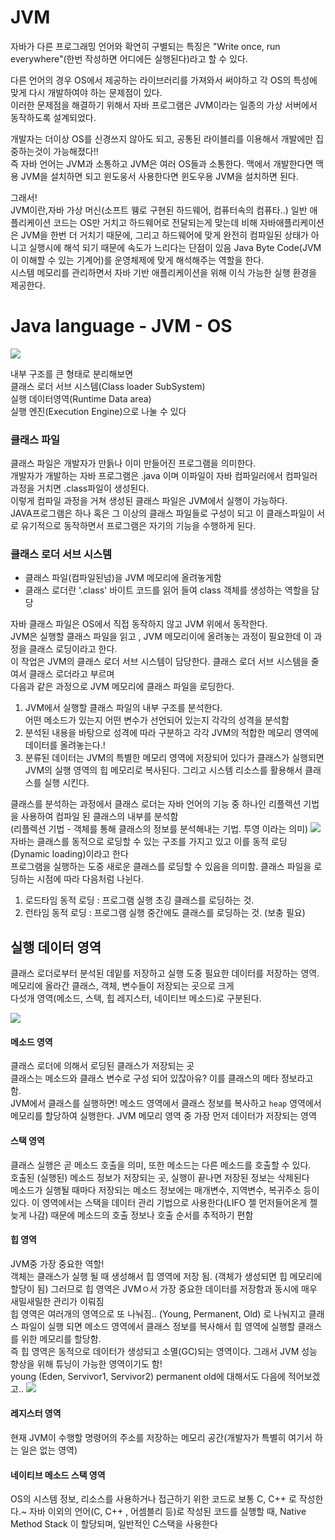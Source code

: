 JVM
======
자바가 다른 프로그래밍 언어와 확연히 구별되는 특징은 "Write once, run everywhere"(한번 작성하면 어디에든 실행된다)라고 할 수 있다.  

다른 언어의 경우 OS에서  제공하는 라이브러리를 가져와서 써야하고 각 OS의 특성에 맞게 다시 개발하여야 하는 문제점이 있다.  
이러한 문제점을 해결하기 위해서 자바 프로그램은 JVM이라는 일종의 가상 서버에서  동작하도록 설계되었다.  

개발자는 더이상 OS를 신경쓰지 않아도 되고, 공통된 라이블리를 이용해서 개발에만 집중하는것이 가능해졌다!!  
즉 자바 언어는 JVM과 소통하고 JVM은 여러 OS들과 소통한다. 맥에서 개발한다면 맥용 JVM을 설치하면 되고 윈도웅서 사용한다면 윈도우용 JVM을 설치하면 된다.  


그래서!  
JVM이란,자바 가상 머신(소프트 웽로 구현된 하드웨어, 컴퓨터속의 컴퓨타..)
일반 애플리케이션 코드는 OS만 거치고 하드웨어로 전달되는게 맞는데 비해 자바애플리케이션은 JVM을 한번 더 거치기 때문에, 그리고 하드웨어에 맞게 완전히 컴파일된 상태가 아니고 실행시에 해석 되기 때문에 속도가 느리다는 단점이 있음
Java Byte Code(JVM이 이해할 수 있는 기계어)를 운영체제에 맞게 해석해주는 역할을 한다.  
시스템 메모리를 관리하면서 자바 기반 애플리케이션을 위해 이식 가능한 실행 환경을 제공한다.  




# Java language - JVM - OS
<img src = "https://user-images.githubusercontent.com/80088918/147938970-3122dcd6-f690-43d1-b866-fccab600719b.png">

내부 구조를 큰 형태로 분리해보면  
클래스 로더 서브 시스템(Class loader SubSystem)  
실행 데이터영역(Runtime Data area)  
실행 엔진(Execution Engine)으로 나눌 수 있다  

### 클래스 파일  

클래스 파일은 개발자가 만듥나 이미 만들어진 프로그램을 의미한다.  
개발자가 개발하는 자바 프로그램은 .java 이며 이파일이 자바 컴파일러에서 컴파일러 과정을 거치면 .class파일이 생성된다.  
이렇게 컴파일 과정을 거쳐 생성된 클래스 파일은 JVM에서 실행이 가능하다.   
JAVA프로그램은 하나 혹은 그 이상의 클래스 파일들로 구성이 되고 이 클래스파일이 서로 유기적으로 동작하면서 프로그램은 자기의 기능을 수행하게 된다.  


### 클래스 로더 서브 시스템
- 클래스 파일(컴파일된넘)을 JVM 메모리에 올려놓게함   
- 클래스 로더란 '.class' 바이트 코드를 읽어 들여 class 객체를 생성하는 역할을 담당

자바 클래스 파일은 OS에서 직접 동작하지 않고 JVM 위에서 동작한다.  
JVM은 실행할 클래스 파일을 읽고 , JVM 메모리이에 올려놓는 과정이 필요한데 이 과정을 클래스 로딩이라고 한다.  
이 작업은 JVM의 클래스 로더 서브 시스템이 담당한다. 클래스 로더 서브 시스템을 줄여서 클래스 로더라고 부르며   
다음과 같은 과정으로 JVM 메모리에 클래스 파일을 로딩한다.  
1. JVM에서 실행할 클래스 파일의 내부 구조를 분석한다.  
어떤 메소드가 있는지 어떤 변수가 선언되어 있는지 각각의 성격을 분석함  
2. 분석된 내용을 바탕으로 성격에 따라 구분하고 각각 JVM의 적합한 메모리 영역에 데이터를 올려놓는다.!  
3. 분류된 데이터는 JVM의 특별한 메모리 영역에 저장되어 있다가 클래스가 실행되면 JVM의 실행 영역의 힙 메모리로 복사된다. 그리고 시스템 리소스를 활용해서 클래스를 실행 시킨다.  

클래스를  분석하는 과정에서 클래스 로더는 자바 언어의 기능 중 하나인 리플렉션 기법을 사용하여 컴파일 된 클래스의 내부를  분석함  
(리플렉션 기법 - 객체를 통해 클래스의 정보를 분석해내는 기법. 투영 이라는 의미)
<img src = "https://user-images.githubusercontent.com/80088918/147940102-08182ca2-5136-469d-b246-a3511d68d1b6.png">  
자바는 클래스를 동적으로 로딩할 수 있는 구조를 가지고 있고 이를 동적 로딩(Dynamic loading)이라고 한다  
프로그램을 실행하는 도중 새로운 클래스를 로딩할 수 있음을 의미함. 클래스 파일을 로딩하는 시점에 따라 다음처럼 나뉜다.  

1. 로드타임 동적 로딩 : 프로그램 실행 초깅 클래스를 로딩하는 것. 
2. 런타임 동적 로딩 : 프로그램 실행 중간에도 클래스를 로딩하는 것. (보충 필요)

## 실행 데이터 영역
클래스 로더로부터 분석된 데잍를 저장하고 실행 도중 필요한 데이터를 저장하는 영역.  
메모리에 올라간 클래스, 객체, 변수들이 저장되는 곳으로 크게  
다섯개 영역(메소드, 스택, 힙 레지스터, 네이티브 메소드)로 구분된다.  

<img src = "https://user-images.githubusercontent.com/80088918/147941195-41261221-779b-432b-ab74-2ed00e7e30f4.png">  

#### 메소드 영역
클래스 로더에 의해서 로딩된 클래스가 저장되는 곳  
클래스는 메소드와 클래스 변수로 구성 되어 있잖아유? 이를 클래스의 메타 정보라고 함.  
JVM에서 클래스를 실행하면! 메소드 영역에서 클래스 정보를 복사하고 `heap` 영역에서 메모리를 할당하여 실행한다. 
JVM 메모리 영역 중 가장 먼저 데이터가 저장되는 영역

#### 스택 영역
클래스 실행은 곧 메소드 호출을 의미, 또한 메소드는 다른 메소드를 호출할 수 있다.  
호출된 (실행된) 메소드 정보가 저장되는 곳, 실행이 끝나면 저장된 정보는 삭제된다  
메소드가 실행될 때마다 저장되는 메소드 정보에는 매개변수, 지역변수, 복귀주소 등이 있다. 이 영역에서는 스택을 데이터 관리 기법으로 사용한다(LIFO 젤 먼저들어온게 젤 늦게 나감) 때문에 메소드의 호출 정보나 호출 순서를 추적하기 편함  

#### 힙 영역
JVM중 가장 중요한 역할!  
객체는 클래스가 실행 될 때 생성해서 힙 영역에 저장 됨. (객체가 생성되면 힙 메모리에 할당이 됨) 그러므로 힙 영역은 JVMㅇ서 가장 중요한 데이터를 저장함과 동시에 매우 새밀새밀한 관리가 이뤄짐  
힙 영역은 여러개의 영역으로 또 나눠짐.. (Young, Permanent, Old) 로 나눠지고 클래스 파일이 실행 되면 메소드 영역에서 클래스 정보를 복사해서 힙 영역에 실행할 클래스를 위한 메모리를 할당함.  
즉 힙 영역은 동적으로 데이터가 생성되고 소멸(GC)되는 영역이다. 그래서 JVM 성능 향상을 위해 튜닝이 가능한 영역이기도 함!  
young (Eden, Servivor1, Servivor2) permanent old에 대해서도 다음에 적어보겠고..
<img src = "https://user-images.githubusercontent.com/80088918/147942640-93a252ad-9867-4370-b27b-882789e4ef10.png">  
#### 레지스터 영역
현재 JVM이 수행할 명령어의 주소를 저장하는 메모리 공간(개발자가 특별히 여기서 하는 일은 없는 영역)  

#### 네이티브 메소드 스택 영역
OS의 시스템 정보, 리소스를 사용하거나 접근하기 위한 코드로 보통 C, C++ 로 작성한다.~
자바 이외의 언어(C, C++ , 어셈블리 등)로 작성된 코드를 실행할 때, Native Method Stack 이 할당되며, 일반적인 C스택을 사용한다